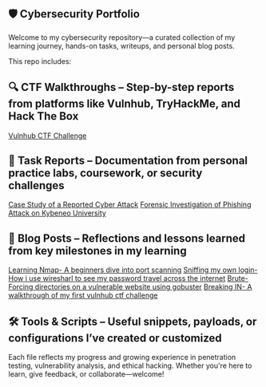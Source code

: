
## 🛡️ Cybersecurity Portfolio
Welcome to my cybersecurity repository—a curated collection of my learning journey, hands-on tasks, writeups, and personal blog posts.

This repo includes:

## 🔍 CTF Walkthroughs – Step-by-step reports from platforms like Vulnhub, TryHackMe, and Hack The Box
[Vulnhub CTF Challenge](https://github.com/estheresom17/CyberSecurity-Projects/blob/main/VULNHUB%20CTF%20DOCUMENTATION.pdf)

## 📄 Task Reports – Documentation from personal practice labs, coursework, or security challenges
[Case Study of a Reported Cyber Attack](https://github.com/estheresom17/CyberSecurity-Projects/blob/main/Case%20Study%20of%20a%20reported%20Cyber-Attack.pdf)
[Forensic Investigation of Phishing Attack on Kybeneo University](https://github.com/estheresom17/CyberSecurity-Projects/blob/main/Forensic%20Investigation%20of%20a%20Phishing%20Attack%20on%20Kybereo%20University.pdf)

## 📝 Blog Posts – Reflections and lessons learned from key milestones in my learning
[Learning Nmap- A beginners dive into port scanning](https://medium.com/@estheresom17/learning-nmap-a-beginners-dive-into-port-scanning-be55a67f9455?source=user_profile_page---------0-------------b9f0cdb794cb----------------------)
[Sniffing my own login- How i use wiresharl to see my password travel across the internet](https://medium.com/@estheresom17/%EF%B8%8F-%EF%B8%8F-sniffing-my-own-login-how-i-used-wireshark-to-see-my-password-travel-across-the-internet-bf0ba668b1ad?source=user_profile_page---------2-------------b9f0cdb794cb----------------------)
[Brute-Forcing directories on a vulnerable website using gobuster](https://medium.com/@estheresom17/%EF%B8%8F-%EF%B8%8F-brute-forcing-directories-on-a-vulnerable-website-using-gobuster-f40337489072?source=user_profile_page---------3-------------b9f0cdb794cb----------------------)
[Breaking IN- A walkthrough of my first vulnhub ctf challenge](https://medium.com/@estheresom17/%EF%B8%8F-breaking-in-a-walkthrough-of-my-first-vulnhub-ctf-challenge-a63318861f37?source=user_profile_page---------1-------------b9f0cdb794cb----------------------)



## 🛠️ Tools & Scripts – Useful snippets, payloads, or configurations I’ve created or customized

Each file reflects my progress and growing experience in penetration testing, vulnerability analysis, and ethical hacking. Whether you're here to learn, give feedback, or collaborate—welcome!
